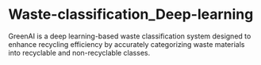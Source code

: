 # Waste-classification_Deep-learning
 GreenAI is a deep learning-based waste classification system designed to enhance recycling efficiency by accurately categorizing waste materials into recyclable and non-recyclable classes.
